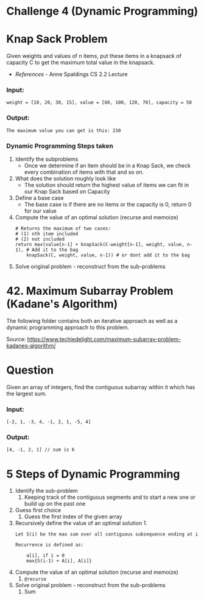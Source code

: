 # Challenge 4 (Dynamic Programming)

# Knap Sack Problem
Given weights and values of n items, put these items in a knapsack of 
capacity C to get the maximum total value in the knapsack.
- *References* - Anne Spaldings CS 2.2 Lecture

### Input:
```
weight = [10, 20, 30, 15], value = [60, 100, 120, 70], capacity = 50
```
### Output:
```
The maximum value you can get is this: 230
```

### Dynamic Programming Steps taken
1. Identify the subproblems
    - Once we determine if an item should be in a Knap Sack, we check every combination of items with that and so on.
2. What does the solution roughly look like
    - The solution should return the highest value of items we can fit in our Knap Sack based on Capacity
3. Define a base case
    - The base case is if there are no items or the capacity is 0, return 0 for our value
4. Compute the value of an optimal solution (recurse and memoize)
    ```
    # Returns the maximum of two cases:
    # (1) nth item included
    # (2) not included
    return max(value[n-1] + knapSack(C-weight[n-1], weight, value, n-1), # Add it to the bag 
        knapSack(C, weight, value, n-1)) # or dont add it to the bag
    ```
5. Solve original problem - reconstruct from the sub-problems


# 42. Maximum Subarray Problem (Kadane's Algorithm)
The following folder contains both an iterative approach as well as a dynamic programming approach to this problem. 

Source: https://www.techiedelight.com/maximum-subarray-problem-kadanes-algorithm/

# Question
Given an array of integers, find the contiguous subarray within it which has the largest sum.

### Input:
```
[-2, 1, -3, 4, -1, 2, 1, -5, 4]
```
### Output:
```
[4, -1, 2, 1] // sum is 6
```

# 5 Steps of Dynamic Programming 
1. Identify the sub-problem
    1. Keeping track of the contiguous segments and to start a new one or build up on the past one
2. Guess first choice
    1. Guess the first index of the given array
3. Recursively define the value of an optimal solution
    1. 
    ```
    Let S(i) be the max sum over all contiguous subsequence ending at i

    Recurrence is defined as:

        a[i], if i = 0
        max{S(i-1) + A[i], A[i]}
    ```
4. Compute the value of an optimal solution (recurse and memoize)
    1. `@recurse`
5. Solve original problem - reconstruct from the sub-problems
    1. Sum

